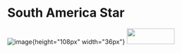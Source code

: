 # South America Star
![image](){height="108px" width="36px"}
<img src="https://drive.google.com/uc?export=view&id=1AlxEQj6tzL2Cqp2Pxsov4f-E6LW4kELd" width="108" height="36" />
